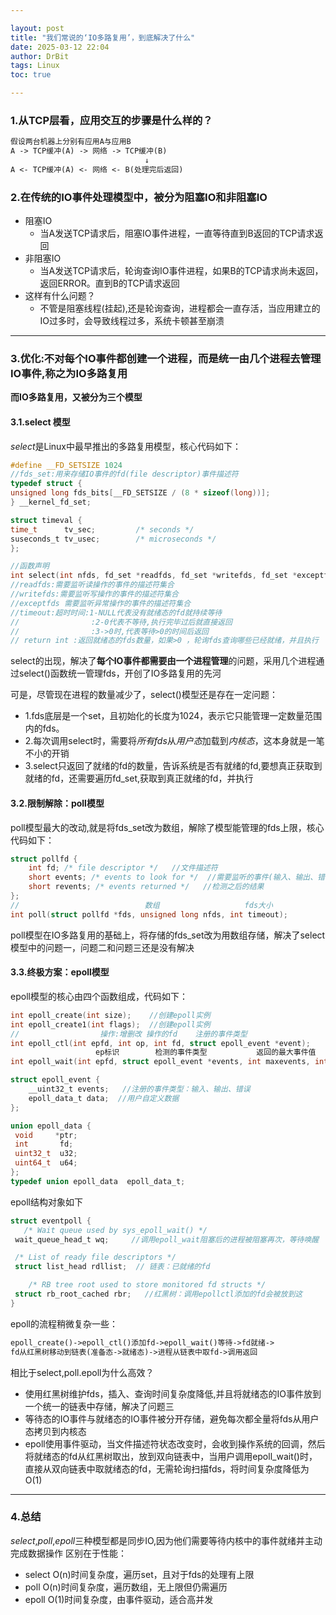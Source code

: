 ```yaml
---

layout: post
title: "我们常说的‘IO多路复用’，到底解决了什么"
date: 2025-03-12 22:04
author: DrBit
tags: Linux
toc: true

---
```



### 1.从TCP层看，应用交互的步骤是什么样的？

```txt
假设两台机器上分别有应用A与应用B 
A -> TCP缓冲(A) -> 网络 -> TCP缓冲(B)
                              ↓
A <- TCP缓冲(A) <- 网络 <- B(处理完后返回)
```

### 2.在传统的IO事件处理模型中，被分为阻塞IO和非阻塞IO

* 阻塞IO
  * 当A发送TCP请求后，阻塞IO事件进程，一直等待直到B返回的TCP请求返回
* 非阻塞IO
  * 当A发送TCP请求后，轮询查询IO事件进程，如果B的TCP请求尚未返回，返回ERROR。直到B的TCP请求返回
* 这样有什么问题？
  * 不管是阻塞线程(挂起),还是轮询查询，进程都会一直存活，当应用建立的IO过多时，会导致线程过多，系统卡顿甚至崩溃

---

### 3.优化:不对每个IO事件都创建一个进程，而是统一由几个进程去管理IO事件,称之为IO多路复用

**而IO多路复用，又被分为三个模型**

#### 3.1.select 模型
*select*是Linux中最早推出的多路复用模型，核心代码如下：

```c
#define __FD_SETSIZE 1024
//fds_set:用来存储IO事件的fd(file descriptor)事件描述符
typedef struct {
unsigned long fds_bits[__FD_SETSIZE / (8 * sizeof(long))];
} __kernel_fd_set;

struct timeval {
time_t      tv_sec;         /* seconds */
suseconds_t tv_usec;        /* microseconds */
};

//函数声明
int select(int nfds, fd_set *readfds, fd_set *writefds, fd_set *exceptfds, struct timeval *timeout);
//readfds:需要监听读操作的事件的描述符集合
//writefds:需要监听写操作的事件的描述符集合
//exceptfds 需要监听异常操作的事件的描述符集合
//timeout:超时时间:1-NULL代表没有就绪态的fd就持续等待
//                :2-0代表不等待,执行完毕过后就直接返回
//                :3->0时,代表等待>0的时间后返回
// return int :返回就绪态的fds数量，如果>0 ，轮询fds查询哪些已经就绪，并且执行
```
select的出现，解决了**每个IO事件都需要由一个进程管理**的问题，采用几个进程通过select()函数统一管理fds，开创了IO多路复用的先河

可是，尽管现在进程的数量减少了，select()模型还是存在一定问题：
* 1.fds底层是一个set，且初始化的长度为1024，表示它只能管理一定数量范围内的fds。
* 2.每次调用select时，需要将*所有fds*从*用户态*加载到*内核态*，这本身就是一笔不小的开销
* 3.select只返回了就绪的fd的数量，告诉系统是否有就绪的fd,要想真正获取到就绪的fd，还需要遍历fd_set,获取到真正就绪的fd，并执行

#### 3.2.限制解除：poll模型
poll模型最大的改动,就是将fds_set改为数组，解除了模型能管理的fds上限，核心代码如下：
```c
struct pollfd {
    int fd; /* file descriptor */   //文件描述符
    short events; /* events to look for */  //需要监听的事件(输入、输出、错误)
    short revents; /* events returned */   //检测之后的结果
};
//						      数组				   fds大小            等待时长
int poll(struct pollfd *fds, unsigned long nfds, int timeout);
```
poll模型在IO多路复用的基础上，将存储的fds_set改为用数组存储，解决了select模型中的问题一，问题二和问题三还是没有解决

#### 3.3.终极方案：epoll模型
epoll模型的核心由四个函数组成，代码如下：
```c
int epoll_create(int size);    //创建epoll实例
int epoll_create1(int flags);  //创建epoll实例
//                  操作:增删改 操作的fd    注册的事件类型
int epoll_ctl(int epfd, int op, int fd, struct epoll_event *event);		//向epoll中增加、减少、修改io事件
				   ep标识        检测的事件类型           返回的最大事件值   阻塞事件
int epoll_wait(int epfd, struct epoll_event *events, int maxevents, int timeout);  //调用者进程调用该函数等待io事件就绪

struct epoll_event {
    __uint32_t events;	 //注册的事件类型：输入、输出、错误
    epoll_data_t data;	//用户自定义数据
};

union epoll_data {
 void     *ptr;
 int       fd;
 uint32_t  u32;
 uint64_t  u64;
};
typedef union epoll_data  epoll_data_t;
```

epoll结构对象如下
```c
struct eventpoll {
   /* Wait queue used by sys_epoll_wait() */
 wait_queue_head_t wq;     //调用epoll_wait阻塞后的进程被阻塞再次，等待唤醒

 /* List of ready file descriptors */
 struct list_head rdllist;  // 链表：已就绪的fd

    /* RB tree root used to store monitored fd structs */
 struct rb_root_cached rbr;   //红黑树：调用epollctl添加的fd会被放到这
}
```

epoll的流程稍微复杂一些：
```txt
epoll_create()->epoll_ctl()添加fd->epoll_wait()等待->fd就绪->
fd从红黑树移动到链表(准备态->就绪态)->进程从链表中取fd->调用返回
```

相比于select,poll.epoll为什么高效？
* 使用红黑树维护fds，插入、查询时间复杂度降低,并且将就绪态的IO事件放到一个统一的链表中存储，解决了问题三
* 等待态的IO事件与就绪态的IO事件被分开存储，避免每次都全量将fds从用户态拷贝到内核态
* epoll使用事件驱动，当文件描述符状态改变时，会收到操作系统的回调，然后将就绪态的fd从红黑树取出，放到双向链表中，当用户调用epoll_wait()时，直接从双向链表中取就绪态的fd，无需轮询扫描fds，将时间复杂度降低为O(1)

---
### 4.总结
*select*,*poll*,*epoll*三种模型都是同步IO,因为他们需要等待内核中的事件就绪并主动完成数据操作
区别在于性能：
* select O(n)时间复杂度，遍历set，且对于fds的处理有上限
* poll O(n)时间复杂度，遍历数组，无上限但仍需遍历
* epoll O(1)时间复杂度，由事件驱动，适合高并发
